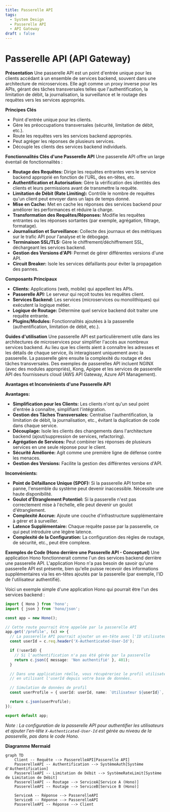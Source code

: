 ```yaml
---
title: Passerelle API
tags:
  - System Design
  - Passerelle API
  - API Gateway
draft : false
---
```


# Passerelle API (API Gateway)

**Présentation**
Une passerelle API est un point d'entrée unique pour les clients accédant à un ensemble de services backend, souvent dans une architecture de microservices. Elle agit comme un proxy inverse pour les APIs, gérant des tâches transversales telles que l'authentification, la limitation de débit, la journalisation, la surveillance et le routage des requêtes vers les services appropriés.

**Principes Clés**
- Point d'entrée unique pour les clients.
- Gère les préoccupations transversales (sécurité, limitation de débit, etc.).
- Route les requêtes vers les services backend appropriés.
- Peut agréger les réponses de plusieurs services.
- Découple les clients des services backend individuels.

**Fonctionnalités Clés d'une Passerelle API**
Une passerelle API offre un large éventail de fonctionnalités :
- **Routage des Requêtes:** Dirige les requêtes entrantes vers le service backend approprié en fonction de l'URL, des en-têtes, etc.
- **Authentification et Autorisation:** Gère la vérification des identités des clients et leurs permissions avant de transmettre la requête.
- **Limitation de Débit (Rate Limiting):** Contrôle le nombre de requêtes qu'un client peut envoyer dans un laps de temps donné.
- **Mise en Cache:** Met en cache les réponses des services backend pour améliorer les performances et réduire la charge.
- **Transformation des Requêtes/Réponses:** Modifie les requêtes entrantes ou les réponses sortantes (par exemple, agrégation, filtrage, formatage).
- **Journalisation et Surveillance:** Collecte des journaux et des métriques sur le trafic API pour l'analyse et le débogage.
- **Terminaison SSL/TLS:** Gère le chiffrement/déchiffrement SSL, déchargeant les services backend.
- **Gestion des Versions d'API:** Permet de gérer différentes versions d'une API.
- **Circuit Breaker:** Isole les services défaillants pour éviter la propagation des pannes.

**Composants Principaux**
- **Clients:** Applications (web, mobile) qui appellent les APIs.
- **Passerelle API:** Le serveur qui reçoit toutes les requêtes client.
- **Services Backend:** Les services (microservices ou monolithiques) qui exécutent la logique métier.
- **Logique de Routage:** Détermine quel service backend doit traiter une requête entrante.
- **Plugins/Modules:** Fonctionnalités ajoutées à la passerelle (authentification, limitation de débit, etc.).

**Guides d'utilisation**
Une passerelle API est particulièrement utile dans les architectures de microservices pour simplifier l'accès aux nombreux services backend. Au lieu que les clients aient à connaître les adresses et les détails de chaque service, ils interagissent uniquement avec la passerelle. La passerelle gère ensuite la complexité du routage et des tâches transversales. Des exemples de passerelles API incluent NGINX (avec des modules appropriés), Kong, Apigee et les services de passerelle API des fournisseurs cloud (AWS API Gateway, Azure API Management).

**Avantages et Inconvénients d'une Passerelle API**

**Avantages:**
- **Simplification pour les Clients:** Les clients n'ont qu'un seul point d'entrée à connaître, simplifiant l'intégration.
- **Gestion des Tâches Transversales:** Centralise l'authentification, la limitation de débit, la journalisation, etc., évitant la duplication de code dans chaque service.
- **Découplage:** Isole les clients des changements dans l'architecture backend (ajout/suppression de services, refactoring).
- **Agrégation de Services:** Peut combiner les réponses de plusieurs services en une seule réponse pour le client.
- **Sécurité Améliorée:** Agit comme une première ligne de défense contre les menaces.
- **Gestion des Versions:** Facilite la gestion des différentes versions d'API.

**Inconvénients:**
- **Point de Défaillance Unique (SPOF):** Si la passerelle API tombe en panne, l'ensemble du système peut devenir inaccessible. Nécessite une haute disponibilité.
- **Goulot d'Étranglement Potentiel:** Si la passerelle n'est pas correctement mise à l'échelle, elle peut devenir un goulot d'étranglement.
- **Complexité Accrue:** Ajoute une couche d'infrastructure supplémentaire à gérer et à surveiller.
- **Latence Supplémentaire:** Chaque requête passe par la passerelle, ce qui peut introduire une légère latence.
- **Complexité de la Configuration:** La configuration des règles de routage, de sécurité, etc., peut être complexe.

**Exemples de Code (Hono derrière une Passerelle API - Conceptuel)**
Une application Hono fonctionnerait comme l'un des services backend derrière une passerelle API. L'application Hono n'a pas besoin de savoir qu'une passerelle API est présente, bien qu'elle puisse recevoir des informations supplémentaires via les en-têtes ajoutés par la passerelle (par exemple, l'ID de l'utilisateur authentifié).

Voici un exemple simple d'une application Hono qui pourrait être l'un des services backend :

```typescript
import { Hono } from 'hono';
import { json } from 'hono/json';

const app = new Hono();

// Cette route pourrait être appelée par la passerelle API
app.get('/profile', (c) => {
  // La passerelle API pourrait ajouter un en-tête avec l'ID utilisateur authentifié
  const userId = c.req.header('X-Authenticated-User-Id');

  if (!userId) {
    // Si l'authentification n'a pas été gérée par la passerelle
    return c.json({ message: 'Non authentifié' }, 401);
  }

  // Dans une application réelle, vous récupéreriez le profil utilisateur
  // en utilisant l'userId depuis votre base de données.

  // Simulation de données de profil
  const userProfile = { userId: userId, name: `Utilisateur ${userId}`, role: 'membre' };

  return c.json(userProfile);
});

export default app;
```
*Note : La configuration de la passerelle API pour authentifier les utilisateurs et ajouter l'en-tête `X-Authenticated-User-Id` est gérée au niveau de la passerelle, pas dans le code Hono.*

**Diagramme Mermaid**
```mermaid
graph TD
    Client -- Requête --> PasserelleAPI[Passerelle API]
    PasserelleAPI -- Authentification --> SystèmeAuth[Système d'Authentification]
    PasserelleAPI -- Limitation de Débit --> SystèmeRateLimit[Système de Limitation de Débit]
    PasserelleAPI -- Routage --> ServiceA[Service A (Hono)]
    PasserelleAPI -- Routage --> ServiceB[Service B (Hono)]

    ServiceA -- Réponse --> PasserelleAPI
    ServiceB -- Réponse --> PasserelleAPI
    PasserelleAPI -- Réponse --> Client